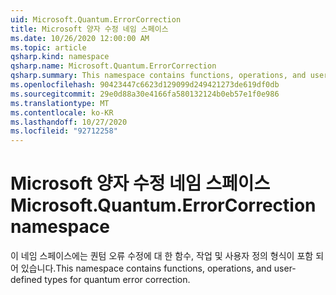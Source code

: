 ```yaml
---
uid: Microsoft.Quantum.ErrorCorrection
title: Microsoft 양자 수정 네임 스페이스
ms.date: 10/26/2020 12:00:00 AM
ms.topic: article
qsharp.kind: namespace
qsharp.name: Microsoft.Quantum.ErrorCorrection
qsharp.summary: This namespace contains functions, operations, and user-defined types for quantum error correction.
ms.openlocfilehash: 90423447c6623d129099d249421273de619df0db
ms.sourcegitcommit: 29e0d88a30e4166fa580132124b0eb57e1f0e986
ms.translationtype: MT
ms.contentlocale: ko-KR
ms.lasthandoff: 10/27/2020
ms.locfileid: "92712258"
---
```

# <a name="microsoftquantumerrorcorrection-namespace"></a><span data-ttu-id="97542-102">Microsoft 양자 수정 네임 스페이스</span><span class="sxs-lookup"><span data-stu-id="97542-102">Microsoft.Quantum.ErrorCorrection namespace</span></span>

<span data-ttu-id="97542-103">이 네임 스페이스에는 퀀텀 오류 수정에 대 한 함수, 작업 및 사용자 정의 형식이 포함 되어 있습니다.</span><span class="sxs-lookup"><span data-stu-id="97542-103">This namespace contains functions, operations, and user-defined types for quantum error correction.</span></span>

